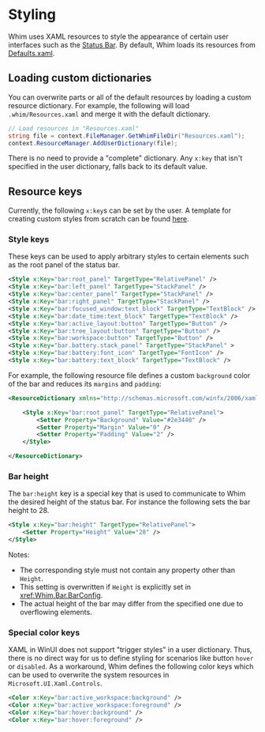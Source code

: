 # Styling

Whim uses XAML resources to style the appearance of certain user interfaces such as the [Status Bar](../plugins/bar.md). By default, Whim loads its resources from [Defaults.xaml](https://github.com/dalyIsaac/Whim/blob/main/src/Whim/Resources/Defaults.xaml). 

## Loading custom dictionaries

You can overwrite parts or all of the default resources by loading a custom resource dictionary. For example, the following will load `.whim/Resources.xaml` and merge it with the default dictionary.

```csharp
// Load resources in "Resources.xaml"
string file = context.FileManager.GetWhimFileDir("Resources.xaml");
context.ResourceManager.AddUserDictionary(file);
```

There is no need to provide a "complete" dictionary. Any `x:key` that isn't specified in the user dictionary, falls back to its default value.

## Resource keys

Currently, the following `x:key`s can be set by the user. A template for creating custom styles from scratch can be found [here](https://github.com/urob/whim-config/blob/main/bar.resources.xaml).

### Style keys

These keys can be used to apply arbitrary styles to certain elements such as the root panel of the status bar.

```xml
<Style x:Key="bar:root_panel" TargetType="RelativePanel" />             <!-- Root panel -->
<Style x:Key="bar:left_panel" TargetType="StackPanel" />                <!-- Left sub panel -->
<Style x:Key="bar:center_panel" TargetType="StackPanel" />              <!-- Center sub panel -->
<Style x:Key="bar:right_panel" TargetType="StackPanel" />               <!-- Right sub panel -->
<Style x:Key="bar:focused_window:text_block" TargetType="TextBlock" />  <!-- Focused window widget -->
<Style x:Key="bar:date_time:text_block" TargetType="TextBlock" />       <!-- Date-time widget -->
<Style x:Key="bar:active_layout:button" TargetType="Button" />          <!-- Active layout widget -->
<Style x:Key="bar:tree_layout:button" TargetType="Button" />            <!-- Tree layout widget -->
<Style x:Key="bar:workspace:button" TargetType="Button" />              <!-- Workspace widget -->
<Style x:Key="bar.battery.stack_panel" TargetType="StackPanel" >        <!-- StackPanel wrapper around the battery widget -->
<Style x:Key="bar:battery:font_icon" TargetType="FontIcon" />           <!-- The font icon to use for the battery widget !-->
<Style x:Key="bar:battery:text_block" TargetType="TextBlock" />         <!-- The text block for the battery widget !-->
```

For example, the following resource file defines a custom `background` color of the bar and reduces its `margins` and `padding`:

```xml
<ResourceDictionary xmlns="http://schemas.microsoft.com/winfx/2006/xaml/presentation" xmlns:x="http://schemas.microsoft.com/winfx/2006/xaml">

    <Style x:Key="bar:root_panel" TargetType="RelativePanel">
        <Setter Property="Background" Value="#2e3440" />
        <Setter Property="Margin" Value="0" />
        <Setter Property="Padding" Value="2" />
    </Style>

</ResourceDictionary>
```

### Bar height

The `bar:height` key is a special key that is used to communicate to Whim the desired height of the status bar. For instance the following sets the bar height to 28.

```xml
<Style x:Key="bar:height" TargetType="RelativePanel">
    <Setter Property="Height" Value="28" />
</Style>
```
Notes:
- The corresponding style must not contain any property other than `Height`.
- This setting is overwritten if `Height` is explicitly set in <xref:Whim.Bar.BarConfig>.
- The actual height of the bar may differ from the specified one due to overflowing elements.

### Special color keys

XAML in WinUI does not support "trigger styles" in a user dictionary. Thus, there is no direct way for us to define styling for scenarios like button `hover` or `disabled`. As a workaround, Whim defines the following color keys which can be used to overwrite the system resources in `Microsoft.UI.Xaml.Controls`.

```xml
<Color x:Key="bar:active_workspace:background" />                       <!-- Active workspace background color -->
<Color x:Key="bar:active_workspace:foreground" />                       <!-- Active workspace foreground color -->
<Color x:Key="bar:hover:background" />                                  <!-- Mouse-over button background color -->
<Color x:Key="bar:hover:foreground" />                                  <!-- Mouse-over button foreground color -->
```
